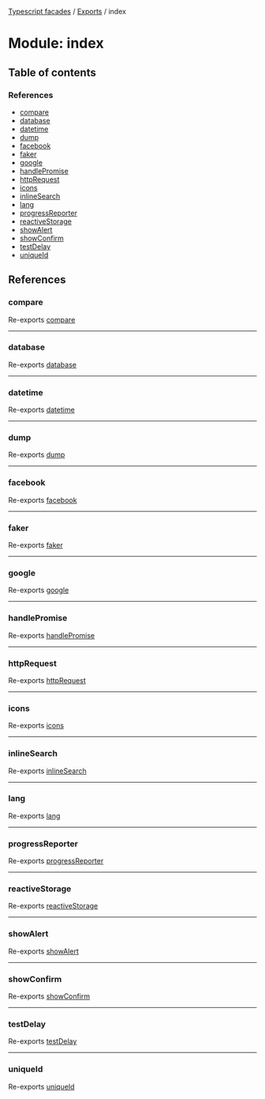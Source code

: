 [Typescript facades](../index.md) / [Exports](../modules.md) / index

# Module: index

## Table of contents

### References

- [compare](index.md#compare)
- [database](index.md#database)
- [datetime](index.md#datetime)
- [dump](index.md#dump)
- [facebook](index.md#facebook)
- [faker](index.md#faker)
- [google](index.md#google)
- [handlePromise](index.md#handlepromise)
- [httpRequest](index.md#httprequest)
- [icons](index.md#icons)
- [inlineSearch](index.md#inlinesearch)
- [lang](index.md#lang)
- [progressReporter](index.md#progressreporter)
- [reactiveStorage](index.md#reactivestorage)
- [showAlert](index.md#showalert)
- [showConfirm](index.md#showconfirm)
- [testDelay](index.md#testdelay)
- [uniqueId](index.md#uniqueid)

## References

### compare

Re-exports [compare](compare.md#compare)

___

### database

Re-exports [database](database.md#database)

___

### datetime

Re-exports [datetime](datetime.md#datetime)

___

### dump

Re-exports [dump](dump.md#dump)

___

### facebook

Re-exports [facebook](facebook.md#facebook)

___

### faker

Re-exports [faker](faker.md#faker)

___

### google

Re-exports [google](google.md#google)

___

### handlePromise

Re-exports [handlePromise](handle_promise.md#handlepromise)

___

### httpRequest

Re-exports [httpRequest](http_request.md#httprequest)

___

### icons

Re-exports [icons](icons.md#icons)

___

### inlineSearch

Re-exports [inlineSearch](inline_search.md#inlinesearch)

___

### lang

Re-exports [lang](lang.md#lang)

___

### progressReporter

Re-exports [progressReporter](progress_reporter.md#progressreporter)

___

### reactiveStorage

Re-exports [reactiveStorage](reactive_storage.md#reactivestorage)

___

### showAlert

Re-exports [showAlert](show_alert.md#showalert)

___

### showConfirm

Re-exports [showConfirm](show_confirm.md#showconfirm)

___

### testDelay

Re-exports [testDelay](test_delay.md#testdelay)

___

### uniqueId

Re-exports [uniqueId](unique_id.md#uniqueid)
